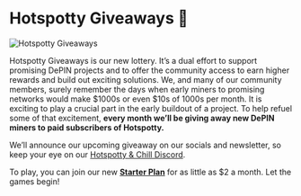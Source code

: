 # Hotspotty Giveaways 🎁

![Hotspotty Giveaways](/img/hotspotty-giveaways/hotspotty_giveaways.png)

Hotspotty Giveaways is our new lottery. It’s a dual effort to support promising DePIN projects and to offer the community access to earn higher rewards and build out exciting solutions. We, and many of our community members, surely remember the days when early miners to promising networks would make $1000s or even $10s of 1000s per month. It is exciting to play a crucial part in the early buildout of a project. To help refuel some of that excitement, **every month we’ll be giving away new DePIN miners to paid subscribers of Hotspotty.**

We’ll announce our upcoming giveaway on our socials and newsletter, so keep your eye on our [Hotspotty & Chill Discord](https://hotspotty.net/discord).

To play, you can join our new **[Starter Plan](https://app.hotspotty.net/pricing)** for as little as $2 a month. Let the games begin!
